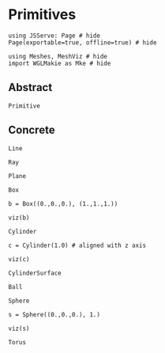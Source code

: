 # Primitives

```@example primitives
using JSServe: Page # hide
Page(exportable=true, offline=true) # hide
```

```@example primitives
using Meshes, MeshViz # hide
import WGLMakie as Mke # hide
```

## Abstract

```@docs
Primitive
```

## Concrete

```@docs
Line
```

```@docs
Ray
```

```@docs
Plane
```

```@docs
Box
```

```@example primitives
b = Box((0.,0.,0.), (1.,1.,1.))

viz(b)
```

```@docs
Cylinder
```

```@example primitives
c = Cylinder(1.0) # aligned with z axis

viz(c)
```

```@docs
CylinderSurface
```

```@docs
Ball
```

```@docs
Sphere
```

```@example primitives
s = Sphere((0.,0.,0.), 1.)

viz(s)
```

```@docs
Torus
```